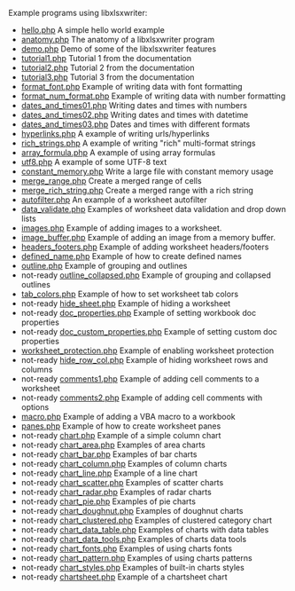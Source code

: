 Example programs using libxlsxwriter:

* [hello.php](../demos/hello.php) A simple hello world example
* [anatomy.php](../demos/anatomy.php) The anatomy of a libxlsxwriter program
* [demo.php](../demos/demo.php) Demo of some of the libxlsxwriter features
* [tutorial1.php](../demos/tutorial1.php) Tutorial 1 from the documentation
* [tutorial2.php](../demos/tutorial2.php) Tutorial 2 from the documentation
* [tutorial3.php](../demos/tutorial3.php) Tutorial 3 from the documentation
* [format_font.php](../demos/format_font.php) Example of writing data with font formatting
* [format_num_format.php](../demos/format_num_format.php) Example of writing data with number formatting
* [dates_and_times01.php](../demos/dates_and_times01.php) Writing dates and times with numbers
* [dates_and_times02.php](../demos/dates_and_times02.php) Writing dates and times with datetime
* [dates_and_times03.php](../demos/dates_and_times03.php) Dates and times with different formats
* [hyperlinks.php](../demos/hyperlinks.php) A example of writing urls/hyperlinks
* [rich_strings.php](../demos/rich_strings.php) A example of writing "rich" multi-format strings
* [array_formula.php](../demos/array_formula.php) A example of using array formulas
* [utf8.php](../demos/utf8.php) A example of some UTF-8 text
* [constant_memory.php](../demos/constant_memory.php) Write a large file with constant memory usage
* [merge_range.php](../demos/merge_range.php) Create a merged range of cells
* [merge_rich_string.php](../demos/merge_rich_string.php) Create a merged range with a rich string
* [autofilter.php](../demos/autofilter.php) An example of a worksheet autofilter
* [data_validate.php](../demos/data_validate.php) Examples of worksheet data validation and drop down lists
* [images.php](../demos/images.php) Example of adding images to a worksheet.
* [image_buffer.php](../demos/image_buffer.php) Example of adding an image from a memory buffer.
* [headers_footers.php](../demos/headers_footers.php) Example of adding worksheet headers/footers
* [defined_name.php](../demos/defined_name.php) Example of how to create defined names
* [outline.php](../demos/outline.php) Example of grouping and outlines
* not-ready [outline_collapsed.php](../demos/outline_collapsed.php) Example of grouping and collapsed outlines
* [tab_colors.php](../demos/tab_colors.php) Example of how to set worksheet tab colors
* not-ready [hide_sheet.php](../demos/hide_sheet.php) Example of hiding a worksheet
* not-ready [doc_properties.php](../demos/doc_properties.php) Example of setting workbook doc properties
* not-ready [doc_custom_properties.php](../demos/doc_custom_properties.php) Example of setting custom doc properties
* [worksheet_protection.php](../demos/worksheet_protection.php) Example of enabling worksheet protection
* not-ready [hide_row_col.php](../demos/hide_row_col.php) Example of hiding worksheet rows and columns
* not-ready [comments1.php](../demos/comments1.php) Example of adding cell comments to a worksheet
* not-ready [comments2.php](../demos/comments2.php) Example of adding cell comments with options
* [macro.php](../demos/macro.php) Example of adding a VBA macro to a workbook
* [panes.php](../demos/panes.php) Example of how to create worksheet panes
* not-ready [chart.php](../demos/chart.php) Example of a simple column chart
* not-ready [chart_area.php](../demos/chart_area.php) Examples of area charts
* not-ready [chart_bar.php](../demos/chart_bar.php) Examples of bar charts
* not-ready [chart_column.php](../demos/chart_column.php) Examples of column charts
* not-ready [chart_line.php](../demos/chart_line.php) Example of a line chart
* not-ready [chart_scatter.php](../demos/chart_scatter.php) Examples of scatter charts
* not-ready [chart_radar.php](../demos/chart_radar.php) Examples of radar charts
* not-ready [chart_pie.php](../demos/chart_pie.php) Examples of pie charts
* not-ready [chart_doughnut.php](../demos/chart_doughnut.php) Examples of doughnut charts
* not-ready [chart_clustered.php](../demos/chart_clustered.php) Examples of clustered category chart
* not-ready [chart_data_table.php](../demos/chart_data_table.php) Examples of charts with data tables
* not-ready [chart_data_tools.php](../demos/chart_data_tools.php) Examples of charts data tools
* not-ready [chart_fonts.php](../demos/chart_fonts.php) Examples of using charts fonts
* not-ready [chart_pattern.php](../demos/chart_pattern.php) Examples of using charts patterns
* not-ready [chart_styles.php](../demos/chart_styles.php) Examples of built-in charts styles
* not-ready [chartsheet.php](../demos/chartsheet.php) Example of a chartsheet chart
